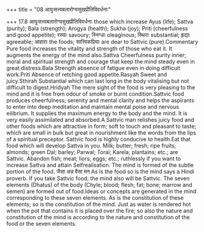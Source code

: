 +++
title = "08 आयुःसत्त्वबलारोग्यसुखप्रीतिविवर्धनाः"

+++
17.8 आयुःसत्त्वबलारोग्यसुखप्रीतिविवर्धनाः those which increase Ayus
(life); Sattva (purity); Bala (strength); Arogya (health); Sukha (joy);
Priti (cheerfulness and good appetite); रस्याः savoury; स्निग्धाः
oleaginous; स्थिराः substantial; हृद्याः agreeable; आहाराः the foods;
सात्त्विकप्रियाः are dear to Sattvic (pure).Commentary Pure food
increases the vitality and strength of those who eat it. It augments the
energy of the mind also.Sattva Cheerfulness purity inner; moral and
spiritual strength and courage that keep the mind steady even in great
distress.Bala Strength absence of fatigue even in doing difficult
work.Priti Absence of retching good appetite.Rasyah Sweet and
juicy.Sthirah Substantial which can last long in the body vitalising but
not difficult to digest.Hridyah The mere sight of the food is very
pleasing to the mind and it is free from odour of smoke or burnt
condition.Sattvic food produces cheerfulness; serenity and mental
clarity and helps the aspirants to enter into deep meditation and
maintain mental poise and nervous eilibrium. It supplies the maximum
energy to the body and the mind. It is very easily assimilated and
absorbed.A Sattvic man relishes juicy food and other foods which are
attractive in form; soft to touch and pleasant to taste; which are small
in bulk but great in nourishment like the words from the lips of a
spiritual preceptor. Sattvic food is highly conducive to health.Eat that
food which will develop Sattva in you. Milk; butter; fresh; ripe fruits;
almonds; green Dal; barley; Parwal; Torai; Karela; plantains; etc.; are
Sattvic. Abandon fish; meat; liors; eggs; etc.; ruthlessly if you want
to increase Sattva and attain Selfrealisation. The mind is formed of the
subtle portion of the food. जैसा अन्न वैसा मन As is the food so is the
mind says a Hindi proverb. If you take Sattvic food; the mind also will
be Sattvic. The seven elements (Dhatus) of the body (Chyle; blood;
flesh; fat; bone; marrow and semen) are formed out of food.Ideas or
concepts are generated in the mind corresponding to these seven
elements. As is the constitution of these elements; so is the
constitution of the mind. Just as water is rendered hot when the pot
that contains it is placed over the fire; so also the nature and
constitution of the mind is according to the nature and constitution of
the food or the seven elements.
